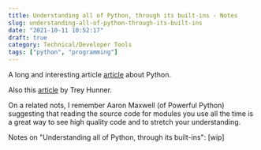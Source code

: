 ```yaml
---
title: Understanding all of Python, through its built-ins - Notes
slug: understanding-all-of-python-through-its-built-ins
date: "2021-10-11 10:52:17"
draft: true
category: Technical/Developer Tools
tags: ["python", "programming"]
---
```


A long and interesting article [article](https://sadh.life/post/builtins/) about
Python.

Also this [article](https://treyhunner.com/2019/05/python-builtins-worth-learning/) by Trey Hunner.

On a related nots, I remember Aaron Maxwell (of Powerful Python) suggesting that
reading the source code for modules you use all the time is a great way to see
high quality code and to stretch your understanding.

Notes on "Understanding all of Python, through its built-ins":
[wip]
